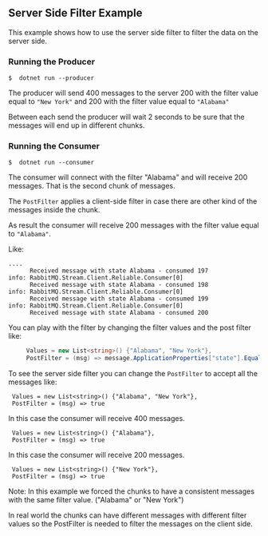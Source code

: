 Server Side Filter Example
--------------------------

This example shows how to use the server side filter to filter the data on the server side.

### Running the Producer 

```
$  dotnet run --producer
```

The producer will send 400 messages to the server 200 with the filter value  equal to `"New York"` and 200 with the filter value equal to `"Alabama"`

Between each send the producer will wait 2 seconds to be sure that the messages will end up in different chunks.

### Running the Consumer

```
$  dotnet run --consumer
```

The consumer will connect with the filter "Alabama" and will receive 200 messages.
That is the second chunk of messages.

The `PostFilter` applies a client-side filter in case there are other kind of the messages inside the chunk.
         

As result the consumer will receive 200 messages with the filter value equal to `"Alabama"`.

Like:
```
....
      Received message with state Alabama - consumed 197
info: RabbitMQ.Stream.Client.Reliable.Consumer[0]
      Received message with state Alabama - consumed 198
info: RabbitMQ.Stream.Client.Reliable.Consumer[0]
      Received message with state Alabama - consumed 199
info: RabbitMQ.Stream.Client.Reliable.Consumer[0]
      Received message with state Alabama - consumed 200
```

You can play with the filter by changing the filter values and the post filter like:

```csharp
     Values = new List<string>() {"Alabama", "New York"},
     PostFilter = (msg) => message.ApplicationProperties["state"].Equals("Alabama") || message.ApplicationProperties["state"].Equals("New York")
```

To see the server side filter you can change the `PostFilter` to accept all the messages like:

```
 Values = new List<string>() {"Alabama", "New York"},
 PostFilter = (msg) => true
```

In this case the consumer will receive 400 messages.


```
 Values = new List<string>() {"Alabama"},
 PostFilter = (msg) => true
```

In this case the consumer will receive 200 messages.

```
 Values = new List<string>() {"New York"},
 PostFilter = (msg) => true
```

Note: In this example we forced the chunks to have a consistent messages with the same filter value. ("Alabama" or "New York")

In real world the chunks can have different messages with different filter values so the PostFilter is needed to filter the messages on the client side.

